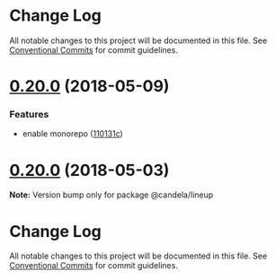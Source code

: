 # Change Log

All notable changes to this project will be documented in this file.
See [Conventional Commits](https://conventionalcommits.org) for commit guidelines.

<a name="0.20.0"></a>
# [0.20.0](https://github.com/kitware/candela/compare/v0.19.1...v0.20.0) (2018-05-09)


### Features

* enable monorepo ([110131c](https://github.com/kitware/candela/commit/110131c))




<a name="0.20.0"></a>
# [0.20.0](https://github.com/kitware/candela/compare/v0.19.1...v0.20.0) (2018-05-03)




**Note:** Version bump only for package @candela/lineup

# Change Log

All notable changes to this project will be documented in this file.
See [Conventional Commits](https://conventionalcommits.org) for commit guidelines.
